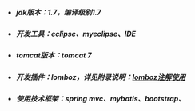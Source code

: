 * ##### jdk版本：1.7，编译级别1.7
* ##### 开发工具：eclipse、myeclipse、IDE
* ##### tomcat版本：tomcat 7
* ##### 开发插件：lomboz，详见附录说明：[lomboz注解使用](fu-lu/lombozzhu-jie-shi-yong.md)
* ##### 使用技术框架：spring mvc、mybatis、bootstrap、




